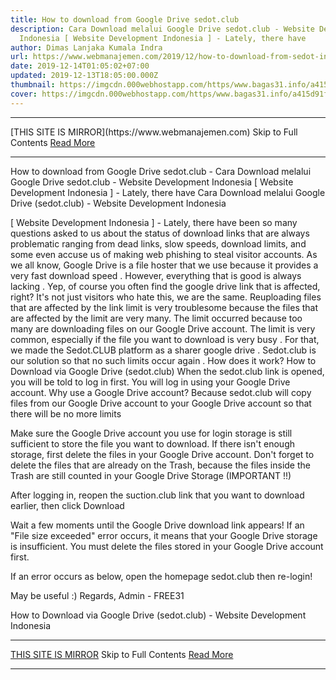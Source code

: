```yaml
---
title: How to download from Google Drive sedot.club
description: Cara Download melalui Google Drive sedot.club - Website Development
  Indonesia [ Website Development Indonesia ] - Lately, there have
author: Dimas Lanjaka Kumala Indra
url: https://www.webmanajemen.com/2019/12/how-to-download-from-sedot-in.html
date: 2019-12-14T01:05:02+07:00
updated: 2019-12-13T18:05:00.000Z
thumbnail: https://imgcdn.000webhostapp.com/https/www.bagas31.info/a415d91f0af09d3f0b5f2f8bc5844706.jpeg
cover: https://imgcdn.000webhostapp.com/https/www.bagas31.info/a415d91f0af09d3f0b5f2f8bc5844706.jpeg
---
```


<hr/> [THIS SITE IS MIRROR](https://www.webmanajemen.com) Skip to Full Contents <a href="https://www.webmanajemen.com/2019/12/how-to-download-from-sedot-in.html" rel="follow" class="button" id="read-more">Read More</a> <hr/> How to download from Google Drive sedot.club - Cara Download melalui Google Drive sedot.club - Website Development Indonesia [ Website Development Indonesia ] - Lately, there have Cara Download melalui Google Drive (sedot.club) - Website Development Indonesia



  [ Website Development Indonesia ] - Lately, there have been so many questions asked to us about the status of download links that are always problematic ranging from dead links, slow speeds, download limits, and some even accuse us of making web phishing to steal visitor accounts.  As we all know, Google Drive is a file hoster that we use because it provides a very fast download speed .  However, everything that is good is always lacking .  Yep, of course you often find the google drive link that is affected, right?  It's not just visitors who hate this, we are the same.  Reuploading files that are affected by the link limit is very troublesome because the files that are affected by the limit are very many.  The limit occurred because too many are downloading files on our Google Drive account. 
  The limit is very common, especially if the file you want to download is very busy .  For that, we made the Sedot.CLUB platform as a sharer google drive .  Sedot.club is our solution so that no such limits occur again .  How does it work? 
  How to Download via Google Drive (sedot.club) 
  When the sedot.club link is opened, you will be told to log in first.  You will log in using your Google Drive account.  Why use a Google Drive account?  Because sedot.club will copy files from our Google Drive account to your Google Drive account so that there will be no more limits 

  Make sure the Google Drive account you use for login storage is still sufficient to store the file you want to download.  If there isn't enough storage, first delete the files in your Google Drive account.  Don't forget to delete the files that are already on the Trash, because the files inside the Trash are still counted in your Google Drive Storage (IMPORTANT !!) 

  After logging in, reopen the suction.club link that you want to download earlier, then click Download 

  Wait a few moments until the Google Drive download link appears!  If an "File size exceeded" error occurs, it means that your Google Drive storage is insufficient.  You must delete the files stored in your Google Drive account first. 

  If an error occurs as below, open the homepage sedot.club then re-login! 

  May be useful :) 
  Regards, Admin - FREE31 

  How to Download via Google Drive (sedot.club) - Website Development Indonesia <hr/> [THIS SITE IS MIRROR](https://www.webmanajemen.com) Skip to Full Contents <a href="https://www.webmanajemen.com/2019/12/how-to-download-from-sedot-in.html" rel="follow" class="button" id="read-more">Read More</a> <hr/>